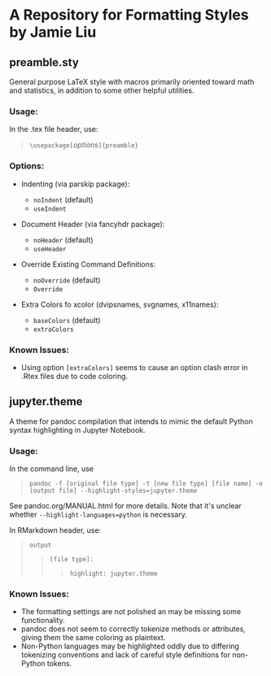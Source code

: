 # A Repository for Formatting Styles by Jamie Liu

## preamble.sty

General purpose LaTeX style with macros primarily oriented toward math and statistics, in addition to some other helpful utilities.

### Usage:
In the .tex file header, use:
> `\usepackage[`*options*`]{preamble}`

### Options:
  * Indenting (via parskip package):
    * `noIndent` (default)
    * `useIndent`

  * Document Header (via fancyhdr package):
    * `noHeader` (default)
    * `useHeader`

  * Override Existing Command Definitions:
    * `noOverride` (default)
    * `Override`

  * Extra Colors fo xcolor (dvipsnames, svgnames, x11names):
    * `baseColors` (default)
    * `extraColors`

### Known Issues:
  * Using option `[extraColors]` seems to cause an option clash error in .Rtex files due to code coloring.


## jupyter.theme

A theme for pandoc compilation that intends to mimic the default Python syntax highlighting in Jupyter Notebook.

### Usage:
In the command line, use
> `pandoc -f [original file type] -t [new file type] [file name] -o [output file] --highlight-styles=jupyter.theme`

See pandoc.org/MANUAL.html for more details. Note that it's unclear whether `--highlight-languages=python` is necessary.

In RMarkdown header, use:
> `output`
>> `[file type]:`
>>> `highlight: jupyter.theme`

### Known Issues:
  * The formatting settings are not polished an may be missing some functionality.
  * pandoc does not seem to correctly tokenize methods or attributes, giving them the same coloring as plaintext.
  * Non-Python languages may be highlighted oddly due to differing tokenizing conventions and lack of careful style definitions for non-Python tokens.
